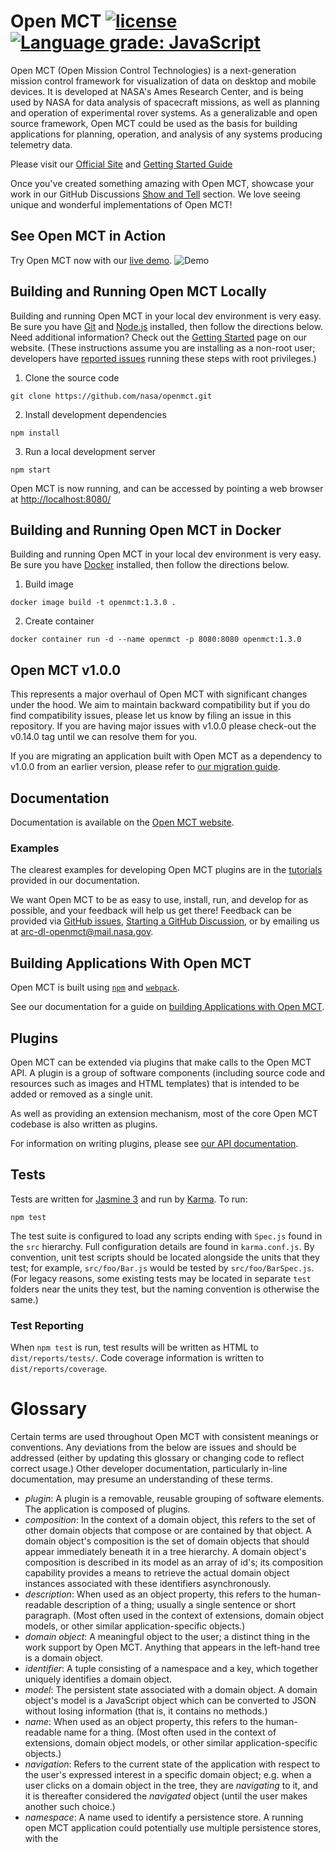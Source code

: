 # Open MCT [![license](https://img.shields.io/badge/license-Apache%202.0-blue.svg)](http://www.apache.org/licenses/LICENSE-2.0) [![Language grade: JavaScript](https://img.shields.io/lgtm/grade/javascript/g/nasa/openmct.svg?logo=lgtm&logoWidth=18)](https://lgtm.com/projects/g/nasa/openmct/context:javascript)

Open MCT (Open Mission Control Technologies) is a next-generation mission control framework for visualization of data on desktop and mobile devices. It is developed at NASA's Ames Research Center, and is being used by NASA for data analysis of spacecraft missions, as well as planning and operation of experimental rover systems. As a generalizable and open source framework, Open MCT could be used as the basis for building applications for planning, operation, and analysis of any systems producing telemetry data.

Please visit our [Official Site](https://nasa.github.io/openmct/) and [Getting Started Guide](https://nasa.github.io/openmct/getting-started/)

Once you've created something amazing with Open MCT, showcase your work in our GitHub Discussions [Show and Tell](https://github.com/nasa/openmct/discussions/categories/show-and-tell) section. We love seeing unique and wonderful implementations of Open MCT!

## See Open MCT in Action

Try Open MCT now with our [live demo](https://openmct-demo.herokuapp.com/).
![Demo](https://nasa.github.io/openmct/static/res/images/Open-MCT.Browse.Layout.Mars-Weather-1.jpg)

## Building and Running Open MCT Locally

Building and running Open MCT in your local dev environment is very easy. Be sure you have [Git](https://git-scm.com/downloads) and [Node.js](https://nodejs.org/) installed, then follow the directions below. Need additional information? Check out the [Getting Started](https://nasa.github.io/openmct/getting-started/) page on our website.
(These instructions assume you are installing as a non-root user; developers have [reported issues](https://github.com/nasa/openmct/issues/1151) running these steps with root privileges.)

1. Clone the source code

 `git clone https://github.com/nasa/openmct.git`

2. Install development dependencies

 `npm install`

3. Run a local development server

 `npm start`

Open MCT is now running, and can be accessed by pointing a web browser at [http://localhost:8080/](http://localhost:8080/)

## Building and Running Open MCT in Docker

Building and running Open MCT in your local dev environment is very easy. Be sure you have [Docker](https://www.docker.com/get-started) installed, then follow the directions below.

1. Build image

  `docker image build -t openmct:1.3.0 .`

2. Create container

  `docker container run -d --name openmct -p 8080:8080 openmct:1.3.0`

## Open MCT v1.0.0
This represents a major overhaul of Open MCT with significant changes under the hood. We aim to maintain backward compatibility but if you do find compatibility issues, please let us know by filing an issue in this repository. If you are having major issues with v1.0.0 please check-out the v0.14.0 tag until we can resolve them for you.

If you are migrating an application built with Open MCT as a dependency to v1.0.0 from an earlier version, please refer to [our migration guide](https://nasa.github.io/openmct/documentation/migration-guide).

## Documentation

Documentation is available on the [Open MCT website](https://nasa.github.io/openmct/documentation/).

### Examples

The clearest examples for developing Open MCT plugins are in the
[tutorials](https://github.com/nasa/openmct-tutorial) provided in
our documentation.

We want Open MCT to be as easy to use, install, run, and develop for as
possible, and your feedback will help us get there! Feedback can be provided via [GitHub issues](https://github.com/nasa/openmct/issues/new/choose), [Starting a GitHub Discussion](https://github.com/nasa/openmct/discussions), or by emailing us at [arc-dl-openmct@mail.nasa.gov](mailto:arc-dl-openmct@mail.nasa.gov).

## Building Applications With Open MCT

Open MCT is built using [`npm`](http://npmjs.com/) and [`webpack`](https://webpack.js.org/).

See our documentation for a guide on [building Applications with Open MCT](https://github.com/nasa/openmct/blob/master/API.md#starting-an-open-mct-application).

## Plugins

Open MCT can be extended via plugins that make calls to the Open MCT API. A plugin is a group 
of software components (including source code and resources such as images and HTML templates)
that is intended to be added or removed as a single unit.

As well as providing an extension mechanism, most of the core Open MCT codebase is also 
written as plugins.

For information on writing plugins, please see [our API documentation](https://github.com/nasa/openmct/blob/master/API.md#plugins).

## Tests

Tests are written for [Jasmine 3](https://jasmine.github.io/api/3.1/global)
and run by [Karma](http://karma-runner.github.io). To run:

`npm test`

The test suite is configured to load any scripts ending with `Spec.js` found
in the `src` hierarchy. Full configuration details are found in
`karma.conf.js`. By convention, unit test scripts should be located
alongside the units that they test; for example, `src/foo/Bar.js` would be
tested by `src/foo/BarSpec.js`. (For legacy reasons, some existing tests may
be located in separate `test` folders near the units they test, but the
naming convention is otherwise the same.)

### Test Reporting

When `npm test` is run, test results will be written as HTML to
`dist/reports/tests/`. Code coverage information is written to `dist/reports/coverage`.

# Glossary

Certain terms are used throughout Open MCT with consistent meanings
or conventions. Any deviations from the below are issues and should be
addressed (either by updating this glossary or changing code to reflect
correct usage.) Other developer documentation, particularly in-line
documentation, may presume an understanding of these terms.

* _plugin_: A plugin is a removable, reusable grouping of software elements.
  The application is composed of plugins.
* _composition_: In the context of a domain object, this refers to the set of
  other domain objects that compose or are contained by that object. A domain
  object's composition is the set of domain objects that should appear
  immediately beneath it in a tree hierarchy. A domain object's composition is
  described in its model as an array of id's; its composition capability
  provides a means to retrieve the actual domain object instances associated
  with these identifiers asynchronously.
* _description_: When used as an object property, this refers to the human-readable
  description of a thing; usually a single sentence or short paragraph.
  (Most often used in the context of extensions, domain
  object models, or other similar application-specific objects.)
* _domain object_: A meaningful object to the user; a distinct thing in
  the work support by Open MCT. Anything that appears in the left-hand
  tree is a domain object.
* _identifier_: A tuple consisting of a namespace and a key, which together uniquely
  identifies a domain object.
* _model_: The persistent state associated with a domain object. A domain
  object's model is a JavaScript object which can be converted to JSON
  without losing information (that is, it contains no methods.)
* _name_: When used as an object property, this refers to the human-readable
  name for a thing. (Most often used in the context of extensions, domain
  object models, or other similar application-specific objects.)
* _navigation_: Refers to the current state of the application with respect
  to the user's expressed interest in a specific domain object; e.g. when
  a user clicks on a domain object in the tree, they are _navigating_ to
  it, and it is thereafter considered the _navigated_ object (until the
  user makes another such choice.)
* _namespace_: A name used to identify a persistence store. A running open MCT 
application could potentially use multiple persistence stores, with the 
